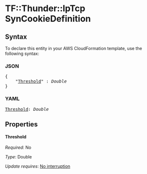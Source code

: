 # TF::Thunder::IpTcp SynCookieDefinition

## Syntax

To declare this entity in your AWS CloudFormation template, use the following syntax:

### JSON

<pre>
{
    "<a href="#threshold" title="Threshold">Threshold</a>" : <i>Double</i>
}
</pre>

### YAML

<pre>
<a href="#threshold" title="Threshold">Threshold</a>: <i>Double</i>
</pre>

## Properties

#### Threshold

_Required_: No

_Type_: Double

_Update requires_: [No interruption](https://docs.aws.amazon.com/AWSCloudFormation/latest/UserGuide/using-cfn-updating-stacks-update-behaviors.html#update-no-interrupt)

